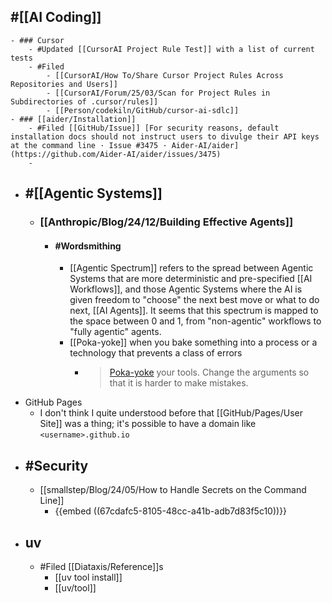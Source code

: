 ## #[[AI Coding]]
	- ### Cursor
		- #Updated [[CursorAI Project Rule Test]] with a list of current tests
		- #Filed
			- [[CursorAI/How To/Share Cursor Project Rules Across Repositories and Users]]
			- [[CursorAI/Forum/25/03/Scan for Project Rules in Subdirectories of .cursor/rules]]
			- [[Person/codekiln/GitHub/cursor-ai-sdlc]]
	- ### [[aider/Installation]]
		- #Filed [[GitHub/Issue]] [For security reasons, default installation docs should not instruct users to divulge their API keys at the command line · Issue #3475 · Aider-AI/aider](https://github.com/Aider-AI/aider/issues/3475)
		-
- ## #[[Agentic Systems]]
	- ### [[Anthropic/Blog/24/12/Building Effective Agents]]
		- #### #Wordsmithing
			- [[Agentic Spectrum]] refers to the spread between Agentic Systems that are more deterministic and pre-specified [[AI Workflows]], and those Agentic Systems where the AI is given freedom to "choose" the next best move or what to do next, [[AI Agents]]. It seems that this spectrum is mapped to the space between 0 and 1, from "non-agentic" workflows to "fully agentic" agents.
			- [[Poka-yoke]] when you bake something into a process or a technology that prevents a class of errors
				- > [⁠⁠Poka-yoke](https://en.wikipedia.org/wiki/Poka-yoke) your tools. Change the arguments so that it is harder to make mistakes.
- GitHub Pages
	- I don't think I quite understood before that [[GitHub/Pages/User Site]] was a thing; it's possible to have a domain like `<username>.github.io`
- ## #Security
	- [[smallstep/Blog/24/05/How to Handle Secrets on the Command Line]]
		- {{embed ((67cdafc5-8105-48cc-a41b-adb7d83f5c10))}}
- ## uv
	- #Filed [[Diataxis/Reference]]s
		- [[uv tool install]]
		- [[uv/tool]]